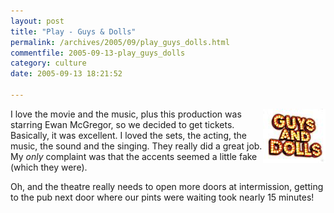 ```yaml
---
layout: post
title: "Play - Guys & Dolls"
permalink: /archives/2005/09/play_guys_dolls.html
commentfile: 2005-09-13-play_guys_dolls
category: culture
date: 2005-09-13 18:21:52

---
```


<img alt="guysdolls.jpg" src="/assets/images/guysdolls-thumb.jpg" width="100" height="87" class="img_plain" align="right" />

I love the movie and the music, plus this production was starring Ewan McGregor, so we decided to get tickets. Basically, it was excellent. I loved the sets, the acting, the music, the sound and the singing. They really did a great job. My *only* complaint was that the accents seemed a little fake (which they were).

Oh, and the theatre really needs to open more doors at intermission, getting to the pub next door where our pints were waiting took nearly 15 minutes!
